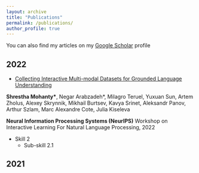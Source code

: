 ```yaml
---
layout: archive
title: "Publications"
permalink: /publications/
author_profile: true
---
```


You can also find my articles on my [Google Scholar](https://scholar.google.com/citations?user=Hu349EgAAAAJ&hl=en) profile

2022
------
* [Collecting Interactive Multi-modal Datasets for Grounded Language Understanding](https://arxiv.org/pdf/2211.06552.pdf)
  
**Shrestha Mohanty\***, Negar Arabzadeh\*, Milagro Teruel, Yuxuan Sun, Artem Zholus, Alexey Skrynnik, Mikhail Burtsev, Kavya Srinet, Aleksandr Panov, Arthur Szlam, Marc Alexandre Cote, Julia Kiseleva
  
**Neural Information Processing Systems (NeurIPS)** Workshop on Interactive Learning For Natural Language Processing, 2022

* Skill 2
  * Sub-skill 2.1

2021
------
